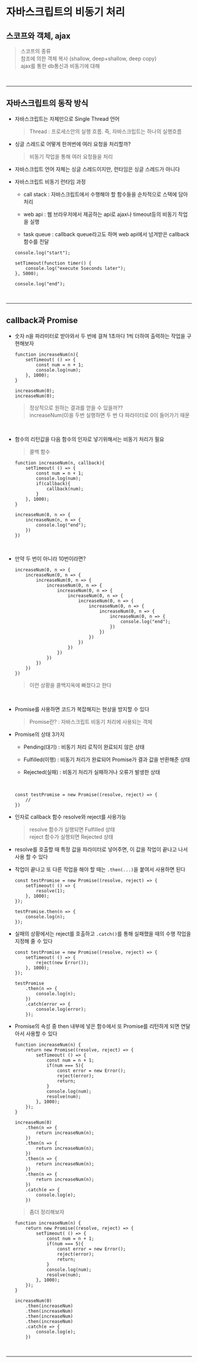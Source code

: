 # 자바스크립트의 비동기 처리

## 스코프와 객체, ajax
> 스코프의 종류<br>
> 참조에 의한 객체 복사 (shallow, deep+shallow, deep copy)<br>
> ajax를 통한 db통신과 비동기에 대해

<br><hr>

## 자바스크립트의 동작 방식

- 자바스크립트는 자체만으로 Single Thread 언어
    > Thread : 프로세스안의 실행 흐름. 즉, 자바스크립트는 하나의 실행흐름

- 싱글 스레드로 어떻게 한꺼번에 여러 요청을 처리할까?
    > 비동기 작업을 통해 여러 요청들을 처리

- 자바스크립트 언어 자체는 싱글 스레드이지만, 런타임은 싱글 스레드가 아니다

- 자바스크립트 비동기 런타임 과정

    - call stack : 자바스크립트에서 수행해야 할 함수들을 순차적으로 스택에 담아 처리<br>

    - web api : 웹 브라우저에서 제공하는 api로 ajax나 timeout등의 비동기 작업을 실행<br>

    - task queue : callback queue라고도 하며 web api에서 넘겨받은 callback 함수를 전달<br>


    ```
    console.log("start");

    setTimeout(function timer() {
        console.log("execute 5seconds later");
    }, 5000);

    console.log("end");
    ```

<br><hr>

## callback과 Promise

- 숫자 n을 파라미터로 받아와서 두 번에 걸쳐 1초마다 1씩 더하여 출력하는 작업을 구현해보자

    ```
    function increaseNum(n){
        setTimeout( () => {
            const num = n + 1;
            console.log(num);
        }, 1000);
    }

    increaseNum(0);
    increaseNum(0);
    ```

    > 정상적으로 원하는 결과를 얻을 수 있을까?? <br>
    > increaseNum(0)을 두번 실행하면 두 번 다 파라미터로 0이 들어가기 때문

<br>

- 함수의 리턴값을 다음 함수의 인자로 넣기위해서는 비동기 처리가 필요
    > 콜백 함수

    ```
    function increaseNum(n, callback){
        setTimeout( () => {
            const num = n + 1;
            console.log(num);
            if(callback){
                callback(num);
            }
        }, 1000);
    }

    increaseNum(0, n => {
        increaseNum(n, n => {
            console.log("end");
        })
    })
    ```

<br>

- 만약 두 번이 아니라 10번이라면?

    ```
    increaseNum(0, n => {
        increaseNum(0, n => {
            increaseNum(0, n => {
                increaseNum(0, n => {
                    increaseNum(0, n => {
                        increaseNum(0, n => {
                            increaseNum(0, n => {
                                increaseNum(0, n => {
                                    increaseNum(0, n => {
                                        increaseNum(0, n => {
                                            console.log("end");
                                        })
                                    })
                                })
                            })
                        })
                    })
                })
            })
        })
    })
    ```
    > 이런 상황을 콜백지옥에 빠졌다고 한다 

<br>

- Promise를 사용하면 코드가 복잡해지는 현상을 방지할 수 있다
    > Promise란? : 자바스크립트 비동기 처리에 사용되는 객체<br>

- Promise의 상태 3가지
    - Pending(대기) : 비동기 처리 로직이 완료되지 않은 상태

    - Fulfilled(이행) : 비동기 처리가 완료되어 Promise가 결과 값을 반환해준 상태

    - Rejected(실패) : 비동기 처리가 실패하거나 오류가 발생한 상태

    <br>

    ```
    const testPromise = new Promise((resolve, reject) => {
        //
    })
    ```

- 인자로 callback 함수 resolve와 reject를 사용가능
    > resolve 함수가 실행되면 Fulfilled 상태 <br>
    > reject 함수가 실행되면 Rejected 상태

- resolve를 호출할 때 특정 값을 파라미터로 넣어주면, 이 값을 작업이 끝나고 나서 사용 할 수 있다
- 작업이 끝나고 또 다른 작업을 해야 할 때는 `.then(...)`을 붙여서 사용하면 된다

    ```
    const testPromise = new Promise((resolve, reject) => {
        setTimeout( () => {
            resolve(1);
        }, 1000);
    });

    testPromise.then(n => {
        console.log(n);
    });
    ```

- 실패의 상황에서는 reject를 호출하고 `.catch()`를 통해 실패했을 때의 수행 작업을 지정해 줄 수 있다

    ```
    const testPromise = new Promise((resolve, reject) => {
        setTimeout( () => {
            reject(new Error());
        }, 1000);
    });

    testPromise
        .then(n => {
            console.log(n);
        })
        .catch(error => {
            console.log(error);
        });
    ```

- Promise의 속성 중 then 내부에 넣은 함수에서 또 Promise를 리턴하게 되면 연달아서 사용할 수 있다

    ```
    function increaseNum(n) {
        return new Promise((resolve, reject) => {
            setTimeout( () => {
                const num = n + 1;
                if(num === 5){
                    const error = new Error();
                    reject(error);
                    return;
                }
                console.log(num);
                resolve(num);
            }, 1000);
        });
    }

    increaseNum(0)
        .then(n => {
            return increaseNum(n);
        })
        .then(n => {
            return increaseNum(n);
        })
        .then(n => {
            return increaseNum(n);
        })
        .then(n => {
            return increaseNum(n);
        })
        .catch(e => {
            console.log(e);
        })
    ```

    > 좀더 정리해보자

    ```
    function increaseNum(n) {
        return new Promise((resolve, reject) => {
            setTimeout( () => {
                const num = n + 1;
                if(num === 5){
                    const error = new Error();
                    reject(error);
                    return;
                }
                console.log(num);
                resolve(num);
            }, 1000);
        });
    }

    increaseNum(0)
        .then(increaseNum)
        .then(increaseNum)
        .then(increaseNum)
        .then(increaseNum)
        .catch(e => {
            console.log(e);
        })
    ```

<br><hr>
